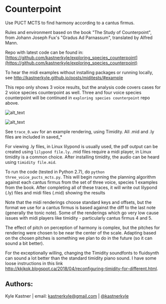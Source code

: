 # Counterpoint
Use PUCT MCTS to find harmony according to a cantus firmus. 

Rules and environment based on the book "The Study of Counterpoint", from Johann Joseph Fux's "Gradus Ad Parnassum", translated by Alfred Mann.

Repo with latest code can be found in:
[https://github.com/kastnerkyle/exploring_species_counterpoint](https://github.com/kastnerkyle/exploring_species_counterpoint)

To hear the midi examples without installing packages or running locally, see http://kastnerkyle.github.io/posts/miditests/#example

This repo only shows 3 voice results, but the analysis code covers cases for 2 voice species counterpoint as well. 
Three and four voice species counterpoint will be continued in `exploring species counterpoint` repo above.

![alt_text](https://github.com/rllabmcgill/final-project-mcts_for_decision_time_planning/blob/master/counterpoint/trace_0.png)

![alt_text](https://github.com/rllabmcgill/final-project-mcts_for_decision_time_planning/blob/master/counterpoint/trace_8.png)

See `trace_0.wav` for an example rendering, using Timidity. All .mid and .ly files are included in saved_*

For viewing .ly files, in Linux lilypond is usually used, the pdf output can be created using `lilypond file.ly`. .mid files require a midi player, in Linux timidity is a common choice. After installing timidity, the audio can be heard using `timidity file.mid`.

To run the code (tested in Python 2.7), do `python three_voice_pucts_mcts.py`. This will begin running the planning algorithm against each cantus firmus from the set of three voice, species 1 examples from the book. After completing all of these traces, it will write out lilypond (.ly) files and midi files (.mid) showing the results

Note that the midi renderings choose standard keys and offsets, but the format we use for a cantus firmus is based against the diff to the last note (generally the tonic note).
Some of the renderings which go very low cause issues with midi players like timidity - particularly cantus firmus 4 and 5.

The effect of pitch on perception of harmony is complex, but the pitches for rendering were chosen to be near the center of the scale. Adapting based on the chosen pitches is something we plan to do in the future (so it can sound a bit better). 

For the exceptionally willing, changing the Timidity soundfonts to fluidsynth can sound a lot better than the standard timidity piano sound. I have some loose instructions in this link http://kkjkok.blogspot.ca/2018/04/reconfiguring-timidity-for-different.html.


## Authors:
Kyle Kastner | email: kastnerkyle@gmail.com | [@kastnerkyle](http://github.com/kastnerkyle/)
